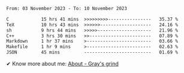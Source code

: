 <!--START_SECTION:waka-->

```txt
From: 03 November 2023 - To: 10 November 2023

C            15 hrs 41 mins  >>>>>>>>>----------------   35.37 %
TeX          10 hrs 43 mins  >>>>>>-------------------   24.16 %
sh           9 hrs 44 mins   >>>>>--------------------   21.96 %
C++          3 hrs 30 mins   >>-----------------------   07.89 %
Markdown     1 hr 37 mins    >------------------------   03.66 %
Makefile     1 hr 9 mins     >------------------------   02.63 %
JSON         45 mins         -------------------------   01.69 %
```

<!--END_SECTION:waka-->

<!-- [![grayxu's github stats](https://github-readme-stats.vercel.app/api?username=grayxu&count_private=true&show_icons=true)](https://github.com/grayxu) -->

✔ Know more about me: [About - Gray's grind](https://www.grayxu.cn/)
